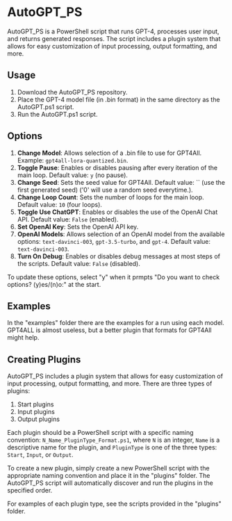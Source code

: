 # AutoGPT_PS

AutoGPT_PS is a PowerShell script that runs GPT-4, processes user input, and returns generated responses. The script includes a plugin system that allows for easy customization of input processing, output formatting, and more.

## Usage

1. Download the AutoGPT_PS repository.
2. Place the GPT-4 model file (in .bin format) in the same directory as the AutoGPT.ps1 script.
3. Run the AutoGPT.ps1 script.

## Options

1. **Change Model**: Allows selection of a .bin file to use for GPT4All. Example: `gpt4all-lora-quantized.bin`.
2. **Toggle Pause**: Enables or disables pausing after every iteration of the main loop. Default value: `y` (no pause).
3. **Change Seed**: Sets the seed value for GPT4All. Default value: `` (use the first generated seed) ('0' will use a random seed everytime.).
4. **Change Loop Count**: Sets the number of loops for the main loop. Default value: `10` (four loops).
5. **Toggle Use ChatGPT**: Enables or disables the use of the OpenAI Chat API. Default value: `False` (enabled).
6. **Set OpenAI Key**: Sets the OpenAI API key.
7. **OpenAI Models**: Allows selection of an OpenAI model from the available options: `text-davinci-003`, `gpt-3.5-turbo`, and `gpt-4`. Default value: `text-davinci-003`.
8. **Turn On Debug**: Enables or disables debug messages at most steps of the scripts. Default value: `False` (disabled).

To update these options, select "y" when it prmpts "Do you want to check options? (y)es/(n)o:" at the start.

## Examples

In the "examples" folder there are the examples for a run using each model.  GPT4ALL is almost useless, but a better plugin that formats for GPT4All might help.

## Creating Plugins

AutoGPT_PS includes a plugin system that allows for easy customization of input processing, output formatting, and more. There are three types of plugins:

1. Start plugins
2. Input plugins
3. Output plugins

Each plugin should be a PowerShell script with a specific naming convention: `N_Name_PluginType_Format.ps1`, where `N` is an integer, `Name` is a descriptive name for the plugin, and `PluginType` is one of the three types: `Start`, `Input`, or `Output`.

To create a new plugin, simply create a new PowerShell script with the appropriate naming convention and place it in the "plugins" folder. The AutoGPT_PS script will automatically discover and run the plugins in the specified order.

For examples of each plugin type, see the scripts provided in the "plugins" folder.
